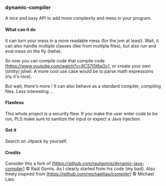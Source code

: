 ### dynamic-compiler
A nice and easy API to add more complexity and mess in your program.

#### What can it do
It can turn your mess in a more readable mess (for the jvm at least).
Wait, it can also handle multiple classes (like from multiple files), 
but also run and eval mess on the fly (hehe). 

So now you can compile code that compile code [https://www.youtube.com/watch?v=9CS7j5I6aOc], 
or create your own (shitty) jshell. A more cool use case would be to parse 
math expressions (rly it's nice).

But wait, there's more ! It can also behave as a standard compiler, compiling files.
Less interesting ...

#### Flawless
This whole project is a security flaw. If you make the user enter code to 
be run, PLS make sure to sanitize the input or expect a Java Injection.

#### Get it
Search on Jitpack by yourself.

#### Credits
Consider this a fork of [https://github.com/raulgomis/dynamic-java-compiler] © Raúl Gomis. As I clearly started from his code (my bad).
Also freely inspired from [https://github.com/michaelliao/compiler] © Michael Liao.